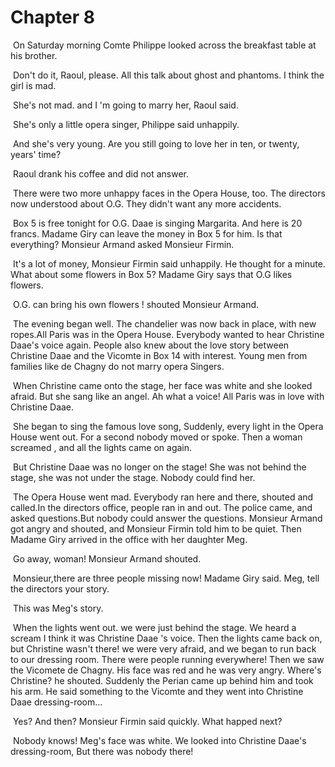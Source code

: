 # Chapter 8

​	On Saturday morning Comte Philippe looked across the breakfast table at his brother.

​	Don't do it, Raoul, please. All this talk about ghost and phantoms. I think the girl is mad.

​	She's not mad. and I 'm going to marry her, Raoul said.

​	She's only a little opera singer, Philippe said unhappily.

​	And she's very young. Are you still going to love her in ten, or twenty, years' time?

​	Raoul drank his coffee and did not answer.

​	There were two more unhappy faces in the Opera House, too. The directors now understood about O.G. They didn't want any more accidents.

​	Box 5 is free tonight for O.G. Daae is singing Margarita. And here is 20 francs. Madame Giry can leave the money in Box 5 for him. Is that everything? Monsieur Armand asked Monsieur Firmin.

​	It's a lot of money, Monsieur Firmin said unhappily. He thought for a minute. What about some flowers in Box 5? Madame Giry says that O.G likes flowers.

​	O.G. can bring his own flowers ! shouted Monsieur Armand.

​	The evening began well. The chandelier was now back in place, with new ropes.All Paris was in the Opera House. Everybody wanted to hear Christine Daae's voice again. People also knew about the love story between Christine Daae and the Vicomte in Box 14 with interest. Young men from families like de Chagny do not marry opera Singers.

​	When Christine came onto the stage, her face was white and she looked afraid. But she sang like an angel. Ah what a voice! All Paris was in love with Christine Daae.

​	She began to sing the famous love song, Suddenly, every  light in the Opera House went out. For a second nobody moved or spoke. Then a woman screamed , and all the lights came on again.

​	But Christine Daae was no longer on the stage! She was not behind the stage, she was not under the stage. Nobody could find her.

​	The Opera House went mad. Everybody ran here and there, shouted and called.In the directors office, people ran in and out. The police came, and asked questions.But nobody could answer the questions. Monsieur Armand got angry and shouted, and Monsieur Firmin told him to be quiet. Then Madame Giry arrived in the office with her daughter Meg.

​	Go away, woman! Monsieur Armand shouted.

​	Monsieur,there are three people missing now! Madame Giry said. Meg, tell the directors your story.

​	This was Meg's story.

​	When the lights went out. we were just behind the stage. We heard a scream I think it was Christine Daae 's voice. Then the lights came back on, but Christine wasn't there! we were very afraid, and we began to run back to our dressing room. There were people running everywhere! Then we saw the Vicomete de Chagny. His face was red and he was very angry. Where's Christine? he shouted. Suddenly the Perian came up behind him and took his arm. He said something to the Vicomte and they went into Christine Daae dressing-room...

​	Yes? And then? Monsieur Firmin said quickly. What happed next?

​	Nobody knows! Meg's face was white. We looked into Christine Daae's dressing-room, But there was nobody there!